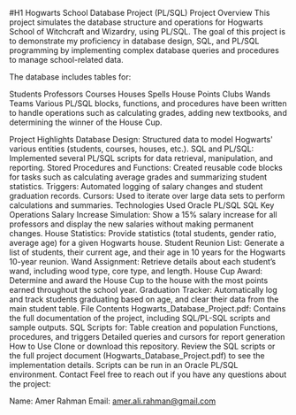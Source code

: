 #H1 Hogwarts School Database Project (PL/SQL)
Project Overview
This project simulates the database structure and operations for Hogwarts School of Witchcraft and Wizardry, using PL/SQL. The goal of this project is to demonstrate my proficiency in database design, SQL, and PL/SQL programming by implementing complex database queries and procedures to manage school-related data.

The database includes tables for:

Students
Professors
Courses
Houses
Spells
House Points
Clubs
Wands
Teams
Various PL/SQL blocks, functions, and procedures have been written to handle operations such as calculating grades, adding new textbooks, and determining the winner of the House Cup.

Project Highlights
Database Design: Structured data to model Hogwarts' various entities (students, courses, houses, etc.).
SQL and PL/SQL: Implemented several PL/SQL scripts for data retrieval, manipulation, and reporting.
Stored Procedures and Functions: Created reusable code blocks for tasks such as calculating average grades and summarizing student statistics.
Triggers: Automated logging of salary changes and student graduation records.
Cursors: Used to iterate over large data sets to perform calculations and summaries.
Technologies Used
Oracle PL/SQL
SQL
Key Operations
Salary Increase Simulation: Show a 15% salary increase for all professors and display the new salaries without making permanent changes.
House Statistics: Provide statistics (total students, gender ratio, average age) for a given Hogwarts house.
Student Reunion List: Generate a list of students, their current age, and their age in 10 years for the Hogwarts 10-year reunion.
Wand Assignment: Retrieve details about each student’s wand, including wood type, core type, and length.
House Cup Award: Determine and award the House Cup to the house with the most points earned throughout the school year.
Graduation Tracker: Automatically log and track students graduating based on age, and clear their data from the main student table.
File Contents
Hogwarts_Database_Project.pdf: Contains the full documentation of the project, including SQL/PL-SQL scripts and sample outputs.
SQL Scripts for:
Table creation and population
Functions, procedures, and triggers
Detailed queries and cursors for report generation
How to Use
Clone or download this repository.
Review the SQL scripts or the full project document (Hogwarts_Database_Project.pdf) to see the implementation details.
Scripts can be run in an Oracle PL/SQL environment.
Contact
Feel free to reach out if you have any questions about the project:

Name: Amer Rahman
Email: amer.ali.rahman@gmail.com
